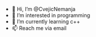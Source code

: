 - 👋 Hi, I’m @CvejicNemanja
- 👀 I’m interested in programming
- 🌱 I’m currently learning c++
- 📫 Reach me via email

<!---
CvejicNemanja/CvejicNemanja is a ✨ special ✨ repository because its `README.md` (this file) appears on your GitHub profile.
You can click the Preview link to take a look at your changes.
--->

